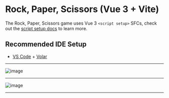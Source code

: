 # Rock, Paper, Scissors (Vue 3 + Vite)

The Rock, Paper, Scissors game uses Vue 3 `<script setup>` SFCs, check out the [script setup docs](https://v3.vuejs.org/api/sfc-script-setup.html#sfc-script-setup) to learn more.

## Recommended IDE Setup

- [VS Code](https://code.visualstudio.com/) + [Volar](https://marketplace.visualstudio.com/items?itemName=Vue.volar)

<hr>

![image](https://user-images.githubusercontent.com/83699922/200192814-0c800192-fb0b-4118-897b-5cc7ae0a786b.png)

<hr>

![image](https://user-images.githubusercontent.com/83699922/200192845-e9703fa9-bed4-419d-94bf-51bbb0caddad.png)

<hr>
